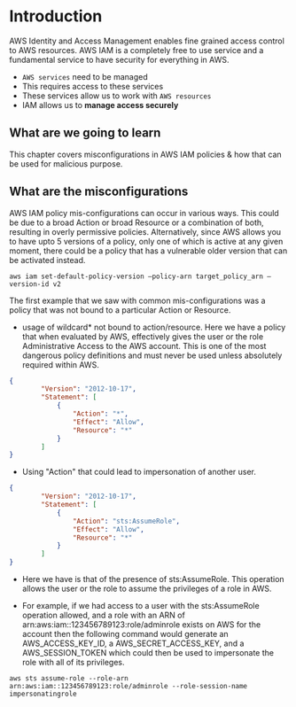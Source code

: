 # Introduction

AWS Identity and Access Management enables fine grained access control to AWS resources. AWS IAM is a completely free to use service and a fundamental service to have security for everything in AWS.

- `AWS services` need to be managed
- This requires access to these services
- These services allow us to work with `AWS resources`
- IAM allows us to **manage access securely**

## What are we going to learn

This chapter covers misconfigurations in AWS IAM policies & how that can be used for malicious purpose.

## What are the misconfigurations

AWS IAM policy mis-configurations can occur in various ways. This could be due to a broad Action or broad Resource or a combination of both, resulting in overly permissive policies. Alternatively, since AWS allows you to have upto 5 versions of a policy, only one of which is active at any given moment, there could be a policy that has a vulnerable older version that can be activated instead.

`aws iam set-default-policy-version –policy-arn target_policy_arn –version-id v2`

The first example that we saw with common mis-configurations was a policy that was not bound to a particular Action or Resource.

- usage of wildcard* not bound to action/resource. Here we have a policy that when evaluated by AWS, effectively gives the user or the role Administrative Access to the AWS account. This is one of the most dangerous policy definitions and must never be used unless absolutely required within AWS.

```json
{
        "Version": "2012-10-17",
        "Statement": [
            {
                "Action": "*",
                "Effect": "Allow",
                "Resource": "*"
            }
        ]
}
```

- Using "Action" that could lead to impersonation of another user.

```json
{
        "Version": "2012-10-17",
        "Statement": [
            {
                "Action": "sts:AssumeRole",
                "Effect": "Allow",
                "Resource": "*"
            }
        ]
}
```

- Here we have is that of the presence of sts:AssumeRole. This operation allows the user or the role to assume the privileges of a role in AWS.

- For example, if we had access to a user with the sts:AssumeRole operation allowed, and a role with an ARN of arn:aws:iam::123456789123:role/adminrole exists on AWS for the account then the following command would generate an AWS_ACCESS_KEY_ID, a AWS_SECRET_ACCESS_KEY, and a AWS_SESSION_TOKEN which could then be used to impersonate the role with all of its privileges.

```aws sts assume-role --role-arn arn:aws:iam::123456789123:role/adminrole --role-session-name impersonatingrole```


